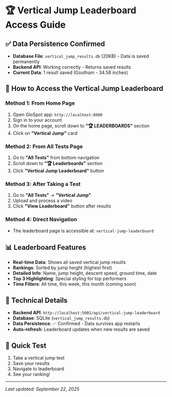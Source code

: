 # 🏆 Vertical Jump Leaderboard Access Guide

## ✅ **Data Persistence Confirmed**
- **Database File**: `vertical_jump_results.db` (20KB) - Data is saved permanently
- **Backend API**: Working correctly - Returns saved results
- **Current Data**: 1 result saved (Goutham - 34.58 inches)

## 🎯 **How to Access the Vertical Jump Leaderboard**

### **Method 1: From Home Page**
1. Open GloSpot app: `http://localhost:8080`
2. Sign in to your account
3. On the home page, scroll down to **"🏆 LEADERBOARDS"** section
4. Click on **"Vertical Jump"** card

### **Method 2: From All Tests Page**
1. Go to **"All Tests"** from bottom navigation
2. Scroll down to **"🏆 Leaderboards"** section
3. Click **"Vertical Jump Leaderboard"** button

### **Method 3: After Taking a Test**
1. Go to **"All Tests"** → **"Vertical Jump"**
2. Upload and process a video
3. Click **"View Leaderboard"** button after results

### **Method 4: Direct Navigation**
- The leaderboard page is accessible at: `vertical-jump-leaderboard`

## 📊 **Leaderboard Features**
- **Real-time Data**: Shows all saved vertical jump results
- **Rankings**: Sorted by jump height (highest first)
- **Detailed Info**: Name, jump height, descent speed, ground time, date
- **Top 3 Highlighting**: Special styling for top performers
- **Time Filters**: All time, this week, this month (coming soon)

## 🔧 **Technical Details**
- **Backend API**: `http://localhost:5001/api/vertical-jump-leaderboard`
- **Database**: SQLite (`vertical_jump_results.db`)
- **Data Persistence**: ✅ Confirmed - Data survives app restarts
- **Auto-refresh**: Leaderboard updates when new results are saved

## 🚀 **Quick Test**
1. Take a vertical jump test
2. Save your results
3. Navigate to leaderboard
4. See your ranking!

---
*Last updated: September 22, 2025*
